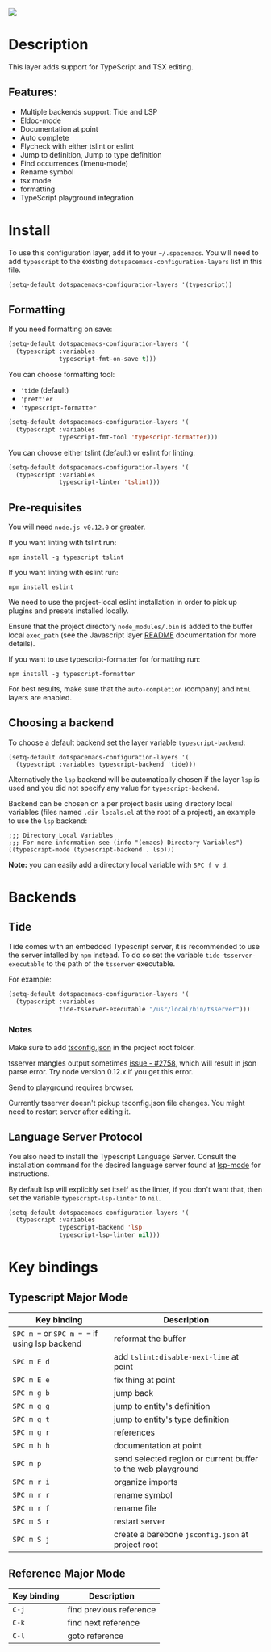 ![](img/TypeScript.png)

# Description

This layer adds support for TypeScript and TSX editing.

## Features:

-   Multiple backends support: Tide and LSP
-   Eldoc-mode
-   Documentation at point
-   Auto complete
-   Flycheck with either tslint or eslint
-   Jump to definition, Jump to type definition
-   Find occurrences (Imenu-mode)
-   Rename symbol
-   tsx mode
-   formatting
-   TypeScript playground integration

# Install

To use this configuration layer, add it to your `~/.spacemacs`. You will
need to add `typescript` to the existing
`dotspacemacs-configuration-layers` list in this file.

``` commonlisp
(setq-default dotspacemacs-configuration-layers '(typescript))
```

## Formatting

If you need formatting on save:

``` commonlisp
(setq-default dotspacemacs-configuration-layers '(
  (typescript :variables
              typescript-fmt-on-save t)))
```

You can choose formatting tool:

-   `'tide` (default)
-   `'prettier`
-   `'typescript-formatter`

``` commonlisp
(setq-default dotspacemacs-configuration-layers '(
  (typescript :variables
              typescript-fmt-tool 'typescript-formatter)))
```

You can choose either tslint (default) or eslint for linting:

``` commonlisp
(setq-default dotspacemacs-configuration-layers '(
  (typescript :variables
              typescript-linter 'tslint)))
```

## Pre-requisites

You will need `node.js v0.12.0` or greater.

If you want linting with tslint run:

``` shell
npm install -g typescript tslint
```

If you want linting with eslint run:

``` shell
npm install eslint
```

We need to use the project-local eslint installation in order to pick up
plugins and presets installed locally.

Ensure that the project directory `node_modules/.bin` is added to the
buffer local `exec_path` (see the Javascript layer
[README](../../+lang/javascript/README.org) documentation for more
details).

If you want to use typescript-formatter for formatting run:

``` shell
npm install -g typescript-formatter
```

For best results, make sure that the `auto-completion` (company) and
`html` layers are enabled.

## Choosing a backend

To choose a default backend set the layer variable `typescript-backend`:

``` elisp
(setq-default dotspacemacs-configuration-layers '(
  (typescript :variables typescript-backend 'tide)))
```

Alternatively the `lsp` backend will be automatically chosen if the
layer `lsp` is used and you did not specify any value for
`typescript-backend`.

Backend can be chosen on a per project basis using directory local
variables (files named `.dir-locals.el` at the root of a project), an
example to use the `lsp` backend:

``` elisp
;;; Directory Local Variables
;;; For more information see (info "(emacs) Directory Variables")
((typescript-mode (typescript-backend . lsp)))
```

**Note:** you can easily add a directory local variable with
`SPC f v d`.

# Backends

## Tide

Tide comes with an embedded Typescript server, it is recommended to use
the server intalled by `npm` instead. To do so set the variable
`tide-tsserver-executable` to the path of the `tsserver` executable.

For example:

``` commonlisp
(setq-default dotspacemacs-configuration-layers '(
  (typescript :variables
              tide-tsserver-executable "/usr/local/bin/tsserver")))
```

### Notes

Make sure to add
[tsconfig.json](https://github.com/Microsoft/TypeScript/wiki/tsconfig.json)
in the project root folder.

tsserver mangles output sometimes [issue -
\#2758](https://github.com/Microsoft/TypeScript/issues/2758), which will
result in json parse error. Try node version 0.12.x if you get this
error.

Send to playground requires browser.

Currently tsserver doesn't pickup tsconfig.json file changes. You might
need to restart server after editing it.

## Language Server Protocol

You also need to install the Typescript Language Server. Consult the
installation command for the desired language server found at
[lsp-mode](https://www.github.com/emacs-lsp/lsp-mode/) for instructions.

By default lsp will explicitly set itself as the linter, if you don't
want that, then set the variable `typescript-lsp-linter` to `nil`.

``` commonlisp
(setq-default dotspacemacs-configuration-layers '(
  (typescript :variables
              typescript-backend 'lsp
              typescript-lsp-linter nil)))
```

# Key bindings

## Typescript Major Mode

| Key binding                                   | Description                                                  |
|-----------------------------------------------|--------------------------------------------------------------|
| `SPC m =` or `SPC m = =` if using lsp backend | reformat the buffer                                          |
| `SPC m E d`                                   | add `tslint:disable-next-line` at point                      |
| `SPC m E e`                                   | fix thing at point                                           |
| `SPC m g b`                                   | jump back                                                    |
| `SPC m g g`                                   | jump to entity's definition                                  |
| `SPC m g t`                                   | jump to entity's type definition                             |
| `SPC m g r`                                   | references                                                   |
| `SPC m h h`                                   | documentation at point                                       |
| `SPC m p`                                     | send selected region or current buffer to the web playground |
| `SPC m r i`                                   | organize imports                                             |
| `SPC m r r`                                   | rename symbol                                                |
| `SPC m r f`                                   | rename file                                                  |
| `SPC m S r`                                   | restart server                                               |
| `SPC m S j`                                   | create a barebone `jsconfig.json` at project root            |

## Reference Major Mode

| Key binding | Description             |
|-------------|-------------------------|
| `C-j`       | find previous reference |
| `C-k`       | find next reference     |
| `C-l`       | goto reference          |

